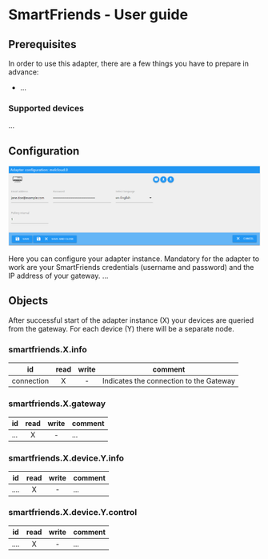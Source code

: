 # SmartFriends - User guide

## Prerequisites

In order to use this adapter, there are a few things you have to prepare in advance:

* ...

### Supported devices
...

## Configuration

![Adapter settings](img/adapter_settings.png)

Here you can configure your adapter instance. Mandatory for the adapter to work are your SmartFriends credentials (username and password) and the IP address of your gateway.
...

## Objects

After successful start of the adapter instance (X) your devices are queried from the gateway. For each device (Y) there will be a separate node.

### smartfriends.X.info

| id | read | write | comment |
|--- | :---: | :---: |--- |
| connection | X | - | Indicates the connection to the Gateway |

### smartfriends.X.gateway

| id | read | write | comment |
|--- | :---: | :---: |--- |
| ... | X | - | ... |

### smartfriends.X.device.Y.info

| id | read | write | comment |
|--- | :---: | :---: |--- |
| .... | X | - | ... |

### smartfriends.X.device.Y.control

| id | read | write | comment |
|--- | :---: | :---: |--- |
| .... | X | - | ... |